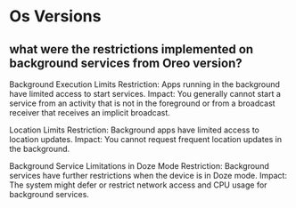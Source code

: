 # Os Versions

## what were the restrictions implemented on background services from Oreo version?

Background Execution Limits
Restriction: Apps running in the background have limited access to start services.
Impact: You generally cannot start a service from an activity that is not in the foreground or from a broadcast receiver that receives an implicit broadcast.

Location Limits
Restriction: Background apps have limited access to location updates.
Impact: You cannot request frequent location updates in the background.

Background Service Limitations in Doze Mode
Restriction: Background services have further restrictions when the device is in Doze mode.
Impact: The system might defer or restrict network access and CPU usage for background services.

